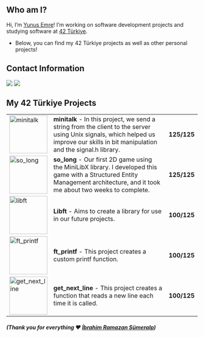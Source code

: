 ## Who am I?
Hi, I’m <a href="https://sumeralp.online">Yunus Emre</a>! I’m working on software development projects and studying software at <a href="https://42istanbul.com.tr">42 Türkiye</a>.
- Below, you can find my 42 Türkiye projects as well as other personal projects!

## Contact Information
<a href="mailto:name@email.com">![](https://img.shields.io/badge/Gmail-emresmrlp@gmail.com-red)</a> 
<a href="https://linkedin.com/in/emresmrlp">![](https://img.shields.io/badge/Linkedin-emresmrlp-blue)</a>

## My 42 Türkiye Projects

<table>
  <tr>
    <td>
      <a href="https://github.com/emresmrlp/minitalk">
        <img src="https://github.com/user-attachments/assets/971cc282-d42f-4ab4-8c4a-55061e97aa4d" alt="minitalk" width="100">
      </a>
    </td>
    <td>
      <strong>minitalk</strong> - In this project, we send a string from the client to the server using Unix signals, which helped us improve our skills in bit manipulation and the signal.h library.
    </td>
    <td>
      <strong>125/125</strong>
    </td>
  </tr>
  <tr>
    <td>
      <a href="https://github.com/emresmrlp/so-long">
        <img src="https://github.com/user-attachments/assets/074e5279-0904-4b85-8533-b34cfe868929" alt="so_long" width="100">
      </a>
    </td>
    <td>
      <strong>so_long</strong> - Our first 2D game using the MiniLibX library. I developed this game with a Structured Entity Management architecture, and it took me about two weeks to complete.
    </td>
    <td>
      <strong>125/125</strong>
    </td>
  <tr>
    <td>
      <a href="https://github.com/emresmrlp/libft">
        <img src="https://github.com/user-attachments/assets/986692d8-12d9-4c44-a7ed-eafd07c208c3" alt="libft" width="100">
      </a>
    </td>
    <td>
      <strong>Libft</strong> - Aims to create a library for use in our future projects.
    </td>
    <td>
      <strong>100/125</strong>
    </td>
  </tr>
  <tr>
    <td>
      <a href="https://github.com/emresmrlp/ft_printf">
        <img src="https://github.com/user-attachments/assets/d5c29a19-5aa9-44b9-9fed-1c32c5eff323" alt="ft_printf" width="100">
      </a>
    </td>
    <td>
      <strong>ft_printf</strong> - This project creates a custom printf function.
    </td>
    <td>
      <strong>100/125</strong>
    </td>
  </tr>
  <tr>
    <td>
      <a href="https://github.com/emresmrlp/get-next-line">
        <img src="https://github.com/user-attachments/assets/f30339a3-6ef7-47c6-9256-9f939ed8c0d4" alt="get_next_line" width="100">
      </a>
    </td>
    <td>
      <strong>get_next_line</strong> - This project creates a function that reads a new line each time it is called.
    </td>
    <td>
      <strong>100/125</strong>
    </td>
  </tr>
  </tr>
</table>

##### (_Thank you for everything ♥ <a href="https://ibrahimsumeralp.com">İbrahim Ramazan Sümeralp</a>_)
